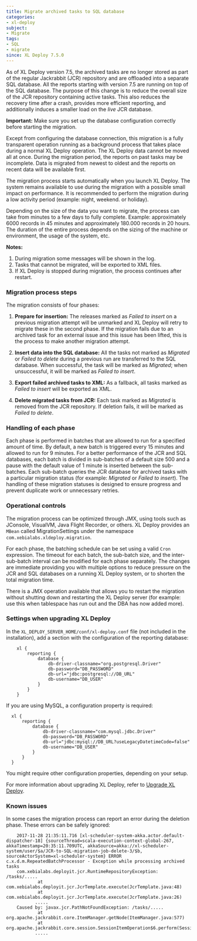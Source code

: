 ```yaml
---
title: Migrate archived tasks to SQL database
categories:
- xl-deploy
subject:
- Migrate
tags:
- SQL
- migrate
since: XL Deploy 7.5.0
---
```


As of XL Deploy version 7.5, the archived tasks are no longer stored as part of the regular Jackrabbit (JCR) repository and are offloaded into a separate SQL database. All the reports starting with version 7.5 are running on top of the SQL database. The purpose of this change is to reduce the overall size of the JCR repository containing active tasks. This also reduces the recovery time after a crash, provides more efficient reporting, and additionally induces a smaller load on the *live* JCR database.

**Important:** Make sure you set up the database configuration correctly before starting the migration.

Except from configuring the database connection, this migration is a fully transparent operation running as a background process that takes place during a normal XL Deploy operation. The XL Deploy data cannot be moved all at once. During the migration period, the reports on past tasks may be incomplete. Data is migrated from newest to oldest and the reports on recent data will be available first.

The migration process starts automatically when you launch XL Deploy. The system remains available to use during the migration with a possible small impact on performance. It is recommended to perform the migration during a low activity period (example: night, weekend. or holiday).

Depending on the size of the data you want to migrate, the process can take from minutes to a few days to fully complete.  Example: approximately 6000 records in 45 minutes and approximately 180.000 records in 20 hours. The duration of the entire process depends on the sizing of the machine or environment, the usage of the system, etc.

**Notes:**
1. During migration some messages will be shown in the log.
1. Tasks that cannot be migrated, will be exported to XML files.
1. If XL Deploy is stopped during migration, the process continues after restart.

### Migration process steps

The migration consists of four phases:
1. **Prepare for insertion:**
The releases marked as *Failed to insert* on a previous migration attempt will be unmarked and XL Deploy will retry to migrate these in the second phase. If the migration fails due to an archived task for an external issue and this issue has been lifted, this is the process to make another migration attempt.

1. **Insert data into the SQL database:**
All the tasks not marked as *Migrated* or *Failed to delete* during a previous run are transferred to the SQL database. When successful, the task will be marked as *Migrated*; when unsuccessful, it will be marked as *Failed to insert*.

1. **Export failed archived tasks to XML:**
As a fallback, all tasks marked as *Failed to insert* will be exported as XML.

1. **Delete migrated tasks from JCR:**
Each task marked as *Migrated* is removed from the JCR repository. If deletion fails, it will be marked as *Failed to delete*.

### Handling of each phase

Each phase is performed in batches that are allowed to run for a specified amount of time. By default, a new batch is triggered every 15 minutes and allowed to run for 9 minutes. For a better performance of the JCR and SQL databases, each batch is divided in sub-batches of a default size 500 and a pause with the default value of 1 minute is inserted between the sub-batches. Each sub-batch queries the JCR database for archived tasks with a particular migration status (for example: *Migrated* or *Failed to insert*). The handling of these migration statuses is designed to ensure progress and prevent duplicate work or unnecessary retries.

### Operational controls

The migration process can be optimized through JMX, using tools such as JConsole, VisualVM, Java Flight Recorder, or others. XL Deploy provides an `MBean` called MigrationSettings under the namespace `com.xebialabs.xldeploy.migration`.

For each phase, the batching schedule can be set using a valid `Cron` expression. The timeout for each batch, the sub-batch size, and the inter-sub-batch interval can be modified for each phase separately. The changes are immediate providing you with multiple options to reduce pressure on the JCR and SQL databases on a running XL Deploy system, or to shorten the total migration time.

There is a JMX operation available that allows you to restart the migration without shutting down and restarting the XL Deploy server (for example: use this when tablespace has run out and the DBA has now added more).

### Settings when upgrading XL Deploy

In the `XL_DEPLOY_SERVER_HOME/conf/xl-deploy.conf` file (not included in the installation), add a section with the configuration of the reporting database:

        xl {
            reporting {
                database {
                    db-driver-classname="org.postgresql.Driver"
                    db-password="DB_PASSWORD"
                    db-url="jdbc:postgresql://DB_URL"
                    db-username="DB_USER"
                }
            }
        }

If you are using MySQL, a configuration property is required:

      xl {
          reporting {
              database {
                  db-driver-classname="com.mysql.jdbc.Driver"
                  db-password="DB_PASSWORD"
                  db-url="jdbc:mysql://DB_URL?useLegacyDatetimeCode=false"
                  db-username="DB_USER"
              }
          }
      }

You might require other configuration properties, depending on your setup.

For more information about upgrading XL Deploy, refer to [Upgrade XL Deploy](/xl-deploy/how-to/upgrade-xl-deploy.html).

### Known issues

In some cases the migration process can report an error during the deletion phase. These errors can be safely ignored:

        2017-11-28 21:35:11.716 [xl-scheduler-system-akka.actor.default-dispatcher-18] {sourceThread=scala-execution-context-global-267, akkaTimestamp=20:35:11.709UTC, akkaSource=akka://xl-scheduler-system/user/$a/JCR-to-SQL-migration-job-delete-3/$b, sourceActorSystem=xl-scheduler-system} ERROR c.x.d.m.RepeatedBatchProcessor - Exception while processing archived tasks
        com.xebialabs.deployit.jcr.RuntimeRepositoryException: /tasks/.....
                at com.xebialabs.deployit.jcr.JcrTemplate.execute(JcrTemplate.java:48)
                at com.xebialabs.deployit.jcr.JcrTemplate.execute(JcrTemplate.java:26)
               .....
        Caused by: javax.jcr.PathNotFoundException: /tasks/.....
                at org.apache.jackrabbit.core.ItemManager.getNode(ItemManager.java:577)
                at org.apache.jackrabbit.core.session.SessionItemOperation$6.perform(SessionItemOperation.java:129)
               .....
